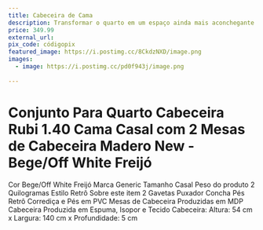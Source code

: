 ```yaml
---
title: Cabeceira de Cama
description: Transformar o quarto em um espaço ainda mais aconchegante e elegante é o sonho de qualquer casal. Com essa cabeceira linda, cada noite será mais charmosa, e cada manhã entrega com um toque de estilo. Um presente que une conforto, beleza e muita utilidade!
price: 349.99
external_url: 
pix_code: códigopix
featured_image: https://i.postimg.cc/8CkdzNXD/image.png
images:
  - image: https://i.postimg.cc/pd0f943j/image.png
   
---
```

# Conjunto Para Quarto Cabeceira Rubi 1.40 Cama Casal com 2 Mesas de Cabeceira Madero New - Bege/Off White Freijó
Cor	Bege/Off White Freijó
Marca	Generic
Tamanho	Casal
Peso do produto	2 Quilogramas
Estilo	Retrô
Sobre este item
2 Gavetas
Puxador Concha
Pés Retrô
Corrediça e Pés em PVC
Mesas de Cabeceira Produzidas em MDP
Cabeceira Produzida em Espuma, Isopor e Tecido
Cabeceira: Altura: 54 cm x Largura: 140 cm x Profundidade: 5 cm
